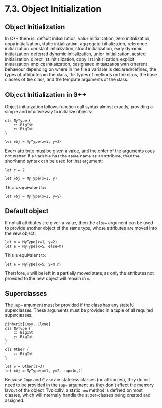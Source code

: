 # 7.3. Object Initialization

<primary-label ref="header-label"/>

<secondary-label ref="doc-wip"/>

## Object Initialization

In C++ there is: default initialization, value initialization, zero initialization, copy initialization, static
initialization, aggregate initialization, reference initialization, constant initialization, struct initialization,
early dynamic initialization, deferred dynamic initialization, union initialization, nested initialization, direct list
initialization, copy list initialization, explicit initialization, implicit initialization, designated initialization
with different behaviour depending on where in the file a variable is declared/defined, the types of attributes on the
class, the types of methods on the class, the base classes of the class, and the template arguments of the class.

## Object Initialization in S++

Object initialization follows function call syntax almost exactly, providing a simple and intuitive way to initialize
objects:

```
cls MyType {
    x: BigInt
    y: BigInt
}

let obj = MyType(x=1, y=2)
```

Every attribute must be given a value, and the order of the arguments does not matter. If a variable has the same name
as an attribute, then the shorthand syntax can be used for that argument:

```
let y = 2

let obj = MyType(x=1, y)
```

This is equivalent to:

```
let obj = MyType(x=1, y=y)
```

## Default object

If not all attributes are given a value, then the `else=` argument can be used to provide another object of the same
type, whose attributes are moved into the new object:

```
let m = MyType(x=1, y=2)
let n = MyType(x=5, else=m)
```

This is equivalent to:

```
let n = MyType(x=5, y=m.n)
```

Therefore, `m` will be left in a partially moved state, as only the attributes not provided to the new object will
remain in `m`.

## Superclasses

The `sup=` argument must be provided if the class has any stateful superclasses. These arguments must be provided in a
tuple of all required superclasses.

```
@inherit[Copy, Clone]
cls MyType {
    x: BigInt
    y: BigInt
}

cls Other {
    z: BigInt
}

let o = Other(z=3)
let obj = MyType(x=1, y=2, sup=(o,))
```

Because `Copy` and `Clone` are stateless classes (no attributes), they do not need to be provided in the `sup=`
argument, as they don't affect the memory layout of the object. Typically, a static `new` method is defined on most
classes, which will internally handle the super-classes being created and assigned.
